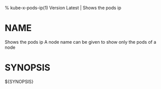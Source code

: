 % kube-x-pods-ip(1) Version Latest | Shows the pods ip
# NAME

Shows the pods ip
A node name can be given to show only the pods of a node


# SYNOPSIS

${SYNOPSIS}

